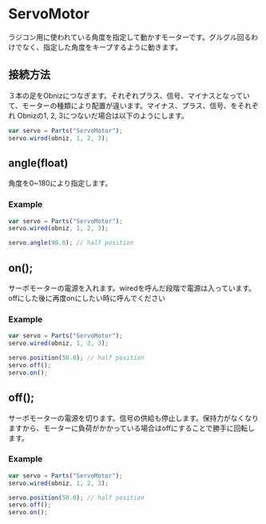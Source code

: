# ServoMotor
ラジコン用に使われている角度を指定して動かすモーターです。グルグル回るわけでなく、指定した角度をキープするように動きます。

## 接続方法
３本の足をObnizにつなぎます。それぞれプラス、信号、マイナスとなっていて、モーターの種類により配置が違います。マイナス、プラス、信号、をそれぞれ Obnizの1, 2, 3につないだ場合は以下のようにします。
```Javascript
var servo = Parts("ServoMotor");
servo.wired(obniz, 1, 2, 3);
```
## angle(float)
角度を0~180により指定します。
### Example
```Javascript
var servo = Parts("ServoMotor");
servo.wired(obniz, 1, 2, 3);

servo.angle(90.0); // half position
```
## on();
サーボモーターの電源を入れます。wiredを呼んだ段階で電源は入っています。offにした後に再度onにしたい時に呼んでください
### Example
```Javascript
var servo = Parts("ServoMotor");
servo.wired(obniz, 1, 2, 3);

servo.position(50.0); // half position
servo.off();
servo.on();
```
## off();
サーボモーターの電源を切ります。信号の供給も停止します。保持力がなくなりますから、モーターに負荷がかかっている場合はoffにすることで勝手に回転します。
### Example
```Javascript
var servo = Parts("ServoMotor");
servo.wired(obniz, 1, 2, 3);

servo.position(50.0); // half position
servo.off();
servo.on();
```
